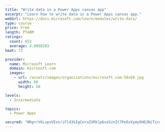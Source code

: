 ```yaml
---
title: "Write data in a Power Apps canvas app"
excerpt: "Learn how to write data in a Power Apps canvas app."
webUrl: https://docs.microsoft.com/learn/modules/write-data/
type: course
price: Free
length: PT48M
ratings:
  count: 652
  average: 4.6058283
heat: 72

provider:
  name: Microsoft Learn
  domain: microsoft.com
  images:
    - url: /assets/images/organizations/microsoft.com-50x50.jpg
      width: 50
      height: 50

levels:
  - Intermediate

topics:
  - Power Apps

secured: "NRg+rVGLxpoVExn/iFl43kIgCeruZXRklp6vaSznZt7Pe0zXymy6HOJNiTzcetFjQAygVdtni10WZ4vYjrcYfBh535IW2EDTI7sXURsfxixAVC2gkviYLDnXBPmVvDO5oOCzYun8U0dl6NCIp6jMKeagIMA+j3SHD9L+cA1UXOJ01ExeV4Er2kBQClbi4Kn7efgmxVX65xv/0BavDS6QD1obio/uVntRKpJ/Pt62Z5jYYEDp8QN3roYBtOv3OO1h3CWBAliLOY/0bkw4y3n542gYO5GHuD0PWg+iMdqCjybGRW7QFrciBKGn1I4ZreTfclxia3wD7Xwa9FCXzKlsxLCcKPu7z7N6kUhUoGBtMWE6jNutWLwU7qzawYdYN0isFtGVgugyled2Nwooksjn3w==;xHGgsm557ZM62OhW5Bf/yQ=="
---
```


